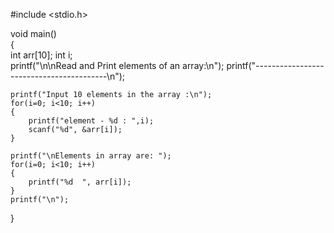 
<!---
Sanskarjain2005/Sanskarjain2005 is a ✨ special ✨ repository because its `README.md` (this file) appears on your GitHub profile.
You can click the Preview link to take a look at your changes.
--->

#include <stdio.h>  
  
void  main()  
{  
    int arr[10]; 
    int i;  
       printf("\n\nRead and Print elements of an array:\n");
       printf("-----------------------------------------\n");	
  
    printf("Input 10 elements in the array :\n");  
    for(i=0; i<10; i++)  
    {  
	    printf("element - %d : ",i);
        scanf("%d", &arr[i]);  
    }  
  
    printf("\nElements in array are: ");  
    for(i=0; i<10; i++)  
    {  
        printf("%d  ", arr[i]);  
    } 
    printf("\n");	
}

